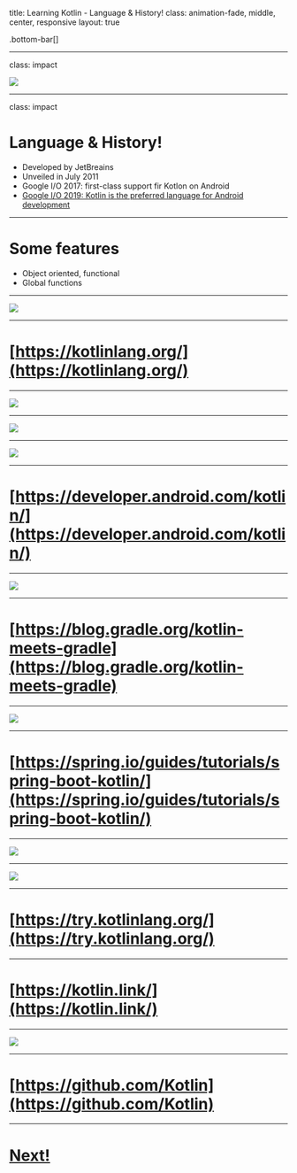 title: Learning Kotlin - Language & History!
class: animation-fade, middle, center, responsive
layout: true

<!-- This slide will serve as the base layout for all your slides -->
.bottom-bar[]

---

class: impact

![](assets/kotlin_logo.png)

---

class: impact

# Language & History!

- Developed by JetBreains
- Unveiled in July 2011
- Google I/O 2017: first-class support fir Kotlon on Android
- [Google I/O 2019: Kotlin is the preferred language for Android development](https://techcrunch.com/2019/05/07/kotlin-is-now-googles-preferred-language-for-android-app-development/)

---

# Some features

- Object oriented, functional
- Global functions

---

![](assets/kotlin_homepage.png)

---

# [https://kotlinlang.org/](https://kotlinlang.org/)

---

![](assets/jetbrains.png)

---

![](assets/android_kotlin.png)

---

![](assets/google_kotlin.png)

---

# [https://developer.android.com/kotlin/](https://developer.android.com/kotlin/)

---

![](assets/gradle_kotlin.png)

---

# [https://blog.gradle.org/kotlin-meets-gradle](https://blog.gradle.org/kotlin-meets-gradle)

---

![](assets/spring_kotlin.png)

---

# [https://spring.io/guides/tutorials/spring-boot-kotlin/](https://spring.io/guides/tutorials/spring-boot-kotlin/)

---

![](assets/kotlin_usage.png)

---

![](assets/kotlin_trend.png)

---

# [https://try.kotlinlang.org/](https://try.kotlinlang.org/)

---

# [https://kotlin.link/](https://kotlin.link/)

---

![](assets/github_logo.png)

---

# [https://github.com/Kotlin](https://github.com/Kotlin)

---

# [Next!](./03_tooling.html)

